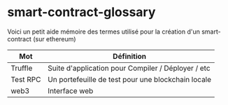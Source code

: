 # smart-contract-glossary
Voici un petit aide mémoire des termes utilisé pour la création d'un smart-contract (sur ethereum)

Mot|Définition
---|---
Truffle|Suite d'application pour Compiler / Déployer / etc
Test RPC|Un portefeuille de test pour une blockchain locale
web3|Interface web

